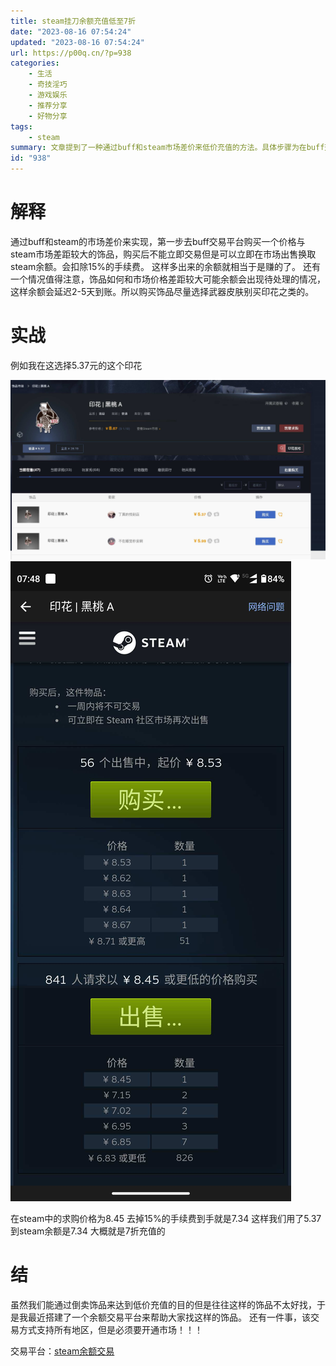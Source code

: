 ```yaml
---
title: steam挂刀余额充值低至7折
date: "2023-08-16 07:54:24"
updated: "2023-08-16 07:54:24"
url: https://p00q.cn/?p=938
categories:
    - 生活
    - 奇技淫巧
    - 游戏娱乐
    - 推荐分享
    - 好物分享
tags:
    - steam
summary: 文章提到了一种通过buff和steam市场差价来低价充值的方法。具体步骤为在buff交易平台购买一个与steam市场价格差距较大的饰品，然后在市场上出售该饰品获取steam余额。注意，购买饰品后不能立即交易，但可以立即在市场上出售。在此过程中会扣除15%的手续费。这样可以通过差价来获得额外的余额。同时，文章也注意到，在选择饰品时应避免购买印花之类的物品，因为差价较大的饰品可能会延迟2-5天到账。文章最后提到，作者搭建了一个余额交易平台来帮助大家找到这样的饰品，并表示该交易方式适用于所有地区，但必须开通市场。
id: "938"
---
```


# 解释

通过buff和steam的市场差价来实现，第一步去buff交易平台购买一个价格与steam市场差距较大的饰品，购买后不能立即交易但是可以立即在市场出售换取steam余额。会扣除15%的手续费。
这样多出来的余额就相当于是赚的了。
还有一个情况值得注意，饰品如何和市场价格差距较大可能余额会出现待处理的情况，这样余额会延迟2-5天到账。所以购买饰品尽量选择武器皮肤别买印花之类的。

# 实战
例如我在这选择5.37元的这个印花

![image-1692143138460](../res/img/938-1.jpeg)
![image-1692143362454](../res/img/938-2.jpeg)

在steam中的求购价格为8.45 去掉15%的手续费到手就是7.34
这样我们用了5.37到steam余额是7.34 大概就是7折充值的

# 结
虽然我们能通过倒卖饰品来达到低价充值的目的但是往往这样的饰品不太好找，于是我最近搭建了一个余额交易平台来帮助大家找这样的饰品。
还有一件事，该交易方式支持所有地区，但是必须要开通市场！！！

交易平台：[steam余额交易](https://stm.p00q.cn)

